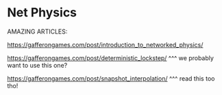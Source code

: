 

# Net Physics


AMAZING ARTICLES:

https://gafferongames.com/post/introduction_to_networked_physics/


https://gafferongames.com/post/deterministic_lockstep/
^^^ we probably want to use this one?

https://gafferongames.com/post/snapshot_interpolation/
^^^ read this too tho!

















